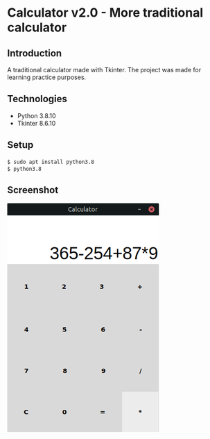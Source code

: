 # Calculator v2.0 - More traditional calculator 

## Introduction
A traditional calculator made with Tkinter.
The project was made for learning practice purposes.

## Technologies
- Python 3.8.10
- Tkinter 8.6.10

## Setup
```
$ sudo apt install python3.8
$ python3.8
```
## Screenshot
![Calculator_screenshot](./Cal2.0Screenshot.png)
